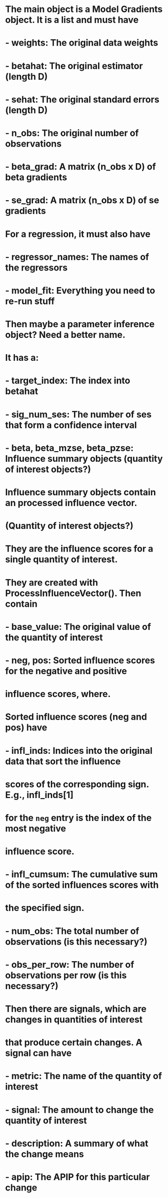 
# The main object is a Model Gradients object.  It is a list and must have
# - weights:    The original data weights
# - betahat:   The original estimator (length D)
# - sehat:      The original standard errors (length D)
# - n_obs:      The original number of observations
#
# - beta_grad:  A matrix (n_obs x D) of beta gradients
# - se_grad:    A matrix (n_obs x D) of se gradients
#
# For a regression, it must also have
# - regressor_names:    The names of the regressors
# - model_fit:          Everything you need to re-run stuff

# Then maybe a parameter inference object?  Need a better name.
# It has a:
# - target_index:   The index into betahat
# - sig_num_ses:    The number of ses that form a confidence interval
# - beta, beta_mzse, beta_pzse:  Influence summary objects (quantity of interest objects?)

# Influence summary objects contain an processed influence vector.
# (Quantity of interest objects?)
# They are the influence scores for a single quantity of interest.
# They are created with ProcessInfluenceVector().  Then contain
# - base_value:     The original value of the quantity of interest
# - neg, pos:       Sorted influence scores for the negative and positive
#                    influence scores, where.
# Sorted influence scores (neg and pos) have
# - infl_inds:      Indices into the original data that sort the influence
#                   scores of the corresponding sign.  E.g., infl_inds[1]
#                   for the `neg` entry is the index of the most negative
#                   influence score.
# - infl_cumsum:    The cumulative sum of the sorted influences scores with
#                   the specified sign.
# - num_obs:        The total number of observations (is this necessary?)
# - obs_per_row:    The number of observations per row (is this necessary?)



# Then there are signals, which are changes in quantities of interest
# that produce certain changes.  A signal can have
# - metric:         The name of the quantity of interest
# - signal:         The amount to change the quantity of interest
# - description:    A summary of what the change means
# - apip:           The APIP for this particular change
